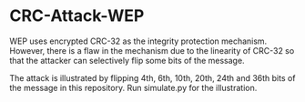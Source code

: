 # CRC-Attack-WEP

WEP uses encrypted CRC-32 as the integrity protection mechanism.
However, there is a flaw in the mechanism due to the linearity of CRC-32 so that the attacker can selectively flip some bits of the message.

The attack is illustrated by flipping 4th, 6th, 10th, 20th, 24th and 36th bits of the message in this repository.
Run simulate.py for the illustration.
